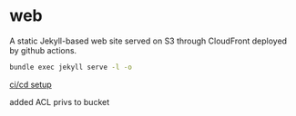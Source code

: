 # web

A static Jekyll-based web site served on S3 through CloudFront deployed by github actions.

``` bash
bundle exec jekyll serve -l -o
```

[ci/cd setup](https://pagertree.com/blog/jekyll-site-to-aws-s3-using-github-actions)

added ACL privs to bucket